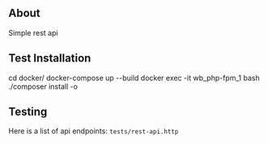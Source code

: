 About
------------

Simple rest api

Test Installation
------------

cd docker/
docker-compose up --build
docker exec -it wb_php-fpm_1 bash
./composer install -o

Testing
------------

Here is a list of api endpoints: `tests/rest-api.http` 